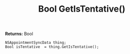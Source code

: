 ﻿---
uid: crmscript_ref_NSAppointmentSyncData_GetIsTentative
title: Bool GetIsTentative()
intellisense: NSAppointmentSyncData.GetIsTentative
keywords: NSAppointmentSyncData, GetIsTentative
so.topic: reference
---



**Returns:** Bool


```crmscript
NSAppointmentSyncData thing;
Bool isTentative  = thing.GetIsTentative();
```



